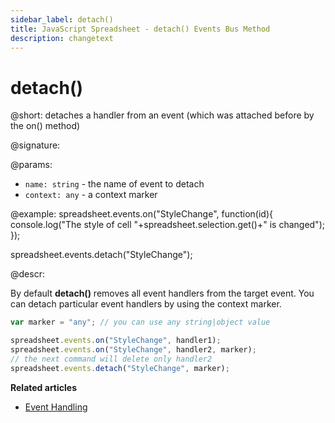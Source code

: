 ```yaml
---
sidebar_label: detach()
title: JavaScript Spreadsheet - detach() Events Bus Method
description: changetext
---
```


# detach()

@short: detaches a handler from an event (which was attached before by the on() method)

@signature:

@params:
- `name: string` - the name of event to detach
- `context: any` - a context marker

@example:
spreadsheet.events.on("StyleChange", function(id){
  console.log("The style of cell "+spreadsheet.selection.get()+" is changed");
});

spreadsheet.events.detach("StyleChange");

@descr:

By default **detach()** removes all event handlers from the target event. You can detach particular event handlers by using the context marker.

~~~js
var marker = "any"; // you can use any string|object value

spreadsheet.events.on("StyleChange", handler1);
spreadsheet.events.on("StyleChange", handler2, marker);
// the next command will delete only handler2
spreadsheet.events.detach("StyleChange", marker);
~~~

**Related articles**

- [Event Handling](handling_events.md)
